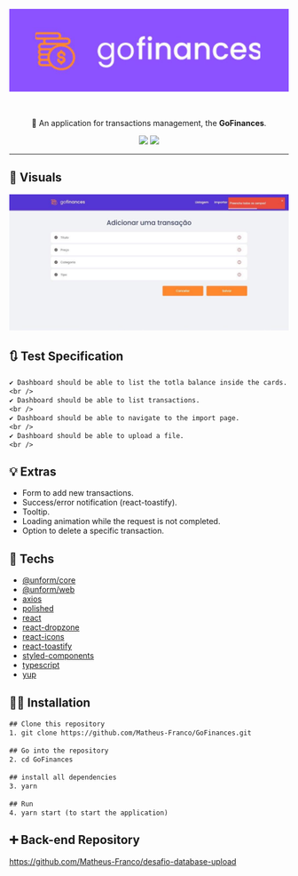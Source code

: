 
<div align="center">

![](/.github/oficial.jpeg)
</div>
<br />


<p align="center">🚀 An application for transactions management, the <strong>GoFinances</strong>.</p>

<div align="center">

![](https://img.shields.io/github/forks/Matheus-Franco/GoFinances)
![](https://img.shields.io/static/v1?label=Yarn&message=v1.22.4&color=<COLOR>&style=<STYLE>&logo=<LOGO>)

</div>

---
## 🎥 Visuals
![](/.github/addpage.jpeg)


## 🔃 Test Specification
```
✔ Dashboard should be able to list the totla balance inside the cards.
<br />
✔ Dashboard should be able to list transactions.
<br />
✔ Dashboard should be able to navigate to the import page.
<br />
✔ Dashboard should be able to upload a file.
<br />
```
## 💡 Extras

 - Form to add new transactions.
 - Success/error notification (react-toastify).
 - Tooltip.
 - Loading animation while the request is not completed.
 - Option to delete a specific transaction.

## 🚀 Techs
- <a href="https://github.com/Rocketseat/unform">@unform/core</a>
- <a href="https://github.com/Rocketseat/unform">@unform/web</a>
- <a href="https://github.com/axios/axios">axios</a>
- <a href="https://polished.js.org/docs/">polished</a>
- <a href="https://github.com/facebook/react">react</a>
- <a href="https://github.com/react-dropzone/react-dropzone">react-dropzone</a>
- <a href="https://github.com/react-icons/react-icons">react-icons</a>
- <a href="https://github.com/fkhadra/react-toastify">react-toastify</a>
- <a href="https://styled-components.com/docs">styled-components</a>
- <a href="https://www.typescriptlang.org/">typescript</a>
- <a href="https://github.com/jquense/yup">yup</a>


## 👨‍💻 Installation
```
## Clone this repository
1. git clone https://github.com/Matheus-Franco/GoFinances.git

## Go into the repository
2. cd GoFinances

## install all dependencies
3. yarn

## Run
4. yarn start (to start the application)
```


## ➕ Back-end Repository
https://github.com/Matheus-Franco/desafio-database-upload
